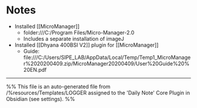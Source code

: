 # Notes
- Installed [[MicroManager]]
	- folder:///C:/Program Files/Micro-Manager-2.0
	- Includes a separate installation of imageJ
- Installed [[Dhyana 400BSI V2]] plugin for [[MicroManager]]
	- Guide: file:///C:/Users/SIPE_LAB/AppData/Local/Temp/Temp1_MicroManager%2020200409.zip/MicroManager20200409/User%20Guide%20%20EN.pdf

---
%%
This file is an auto-generated file from /%resources/Templates/LOGGER assigned to the 'Daily Note' Core Plugin in Obsidian (see settings). 
%%